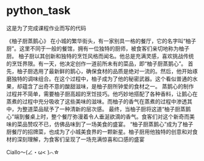 # python_task
这是为了完成课程作业而写的代码



《柚子厨蒸鹅心》 在小城的繁华街头，有一家别具一格的餐厅，它的名字叫“柚子厨”。这里不同于一般的餐馆，拥有一位独特的厨师，被食客们亲切地称为柚子厨。 柚子厨以其创新和独特的烹饪风格而闻名。他总是充满灵感，喜欢挑战传统的烹饪界限。有一天，他决定创作一道前所未有的菜品，即“柚子厨蒸鹅心”。 首先，柚子厨选用了最新鲜的鹅心，确保食材的品质是绝对一流的。然后，他开始琢磨独特的调味组合。在这个过程中，柚子成为了他的秘密武器。这个看似普通的水果，却蕴含了出奇不意的酸甜滋味，是柚子厨所钟爱的食材之一。 蒸鹅心的制作过程并不简单，需要柚子厨高超的烹饪技巧。他巧妙地搭配了各种香料，让鹅心在蒸煮的过程中充分吸收了这些美味的滋味。而柚子的香气在蒸煮的过程中渗透其中，为整道菜品赋予了一种清新的层次感。 最终，当柚子厨将这道“柚子厨蒸鹅心”端到餐桌上时，整个餐厅弥漫着令人垂涎欲滴的香气。食客们对这个新奇而美味的菜品赞叹不已，仿佛品味到了一场美食的盛宴。 “柚子厨蒸鹅心”成为了柚子厨餐厅的招牌菜，也成为了小城美食界的一颗新星。柚子厨用他独特的创意和对食材的深刻理解，为食客们呈现了一场充满惊喜和口感的盛宴

Ciallo～(∠・ω< )⌒☆